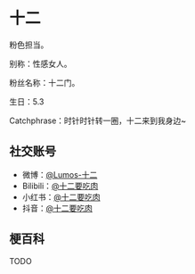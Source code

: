 # 十二

粉色担当。

别称：性感女人。

粉丝名称：十二门。

生日：5.3

Catchphrase：时针时针转一圈，十二来到我身边~

## 社交账号

- 微博：[@Lumos-十二](https://weibo.com/u/7746712513)
- Bilibili：[@十二要吃肉](https://space.bilibili.com/29065878)
- 小红书：[@十二要吃肉](https://www.xiaohongshu.com/user/profile/644402a3000000001f0331e0)
- 抖音：[@十二要吃肉](https://www.douyin.com/user/MS4wLjABAAAAno2oTDkpZe12SCQyJdqPa_01Cdf1DYswVlx4XjybsAI)

## 梗百科

TODO